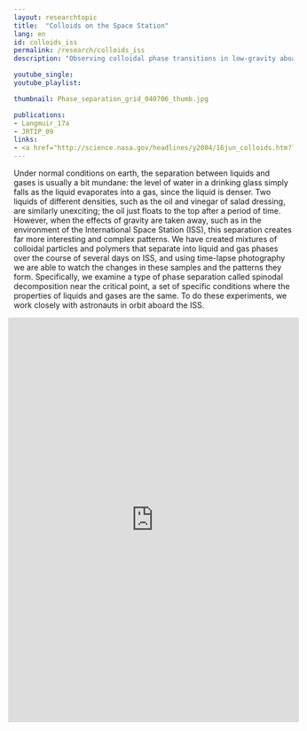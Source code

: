 ```yaml
---
layout: researchtopic
title:  "Colloids on the Space Station"
lang: en
id: colloids_iss
permalink: /research/colloids_iss
description: "Observing colloidal phase transitions in low-gravity aboard the International Space Station enables long-term observation of new phenomena."

youtube_single: 
youtube_playlist: 

thumbnail: Phase_separation_grid_040706_thumb.jpg

publications:
- Langmuir_17a
- JRTIP_09
links:
- <a href="http://science.nasa.gov/headlines/y2004/16jun_colloids.htm?list914346" target="_blank">Science@NASA</a> (Jun 2004)
---
```

Under normal conditions on earth, the separation between liquids and gases is usually a bit mundane: the level of water in a drinking glass simply falls as the liquid evaporates into a gas, since the liquid is denser. Two liquids of different densities, such as the oil and vinegar of salad dressing, are similarly unexciting; the oil just floats to the top after a period of time. However, when the effects of gravity are taken away, such as in the environment of the International Space Station (ISS), this separation creates far more interesting and complex patterns. We have created mixtures of colloidal particles and polymers that separate into liquid and gas phases over the course of several days on ISS, and using time-lapse photography we are able to watch the changes in these samples and the patterns they form. Specifically, we examine a type of phase separation called spinodal decomposition near the critical point, a set of specific conditions where the properties of liquids and gases are the same. To do these experiments, we work closely with astronauts in orbit aboard the ISS.

<div id="colloids_post_holder" class="row empty"></div>
<div id="colloidsembed_holder" class="row">
<iframe id="colloidsembed" width="104%" height="730" scrolling="no" frameborder="no" style="position:relative; left:-2%" src="https://mattgilbertnet.github.io/colloidsorg/embed.html"></iframe>
</div>
